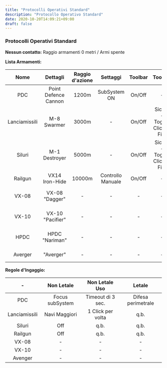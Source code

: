 ```yaml
---
title: "Protocolli Operativi Standard"
description: "Protocollo Operativo Standard"
date: 2020-10-20T14:09:21+09:00
draft: false
---
```


### Protocolli Operativi Standard

**Nessun contatto:** Raggio armamenti 0 metri / Armi spente

**Lista Armamenti:**

| Nome     			| Dettagli 			 			| Raggio d'azione 		| Settaggi 				| Toolbar 	| Toolbar 							| Scopo 				| Utilizzo 			| Munizioni 				| Specifiche							|
|		:----:		|			:----:				|		:----: 			|  		:----: 			|	:----: 	| 			:----:  				|		:----: 			|  		:----: 		|		:----:  			|		   		:----:					|
|	PDC				|	Point Defence Cannon		|	1200m				|	SubSystem ON		|	On/Off	|				-					|	Ingaggi Ordinari	|	In Movimento	|	Nato25x184				|	Letali se a Fuoco Continuo			|
|	Lanciamissili	|	M-8 Swarmer					|	3000m				|			-			|	On/Off	|	Sicura - Toggle Click to Fire	|	Navi Maggiori		|	<100 m/s		|	Destroyer Missile X		|	Sciame di Missili Veloci e Precisi	|
|	Siluri			|	M-1 Destroyer				|	5000m				|			-			|	On/Off	|	Sicura - Toggle Click to Fire	|	Risposta Letale		|	Stazionari		|	Boomer Torpedo			|	Incapacitanti, più Lenti e Letali	|
|	Railgun			|	VX14 Iron-Hide				|	10000m				|	Controllo Manuale	|	On/Off	|				-					|	Distruzione			|		-			|	250kg W + U				|	Incapacitante e Distruttiva			|
|	VX-08			|	VX-08 "Dagger"				|			-			|			-			|		-	|				-					|			-			|		-			|	35mm Railgun spike		|				-						|	
|	VX-10			|	VX-10 "Pacifier"			|			-			|			-			|		-	|				-					|			-			|		-			|	256mm Railgun spike		|				-						|	
|	HPDC			|	HPDC "Nariman"				|			-			|			-			|		-	|				-					|			-			|		-			|	70mm Nariman Ammobox	|				-						|
|	Averger			|	"Averger"					|			-			|			-			|		-	|				-					|			-			|		-			|	185	Averger Ammobox		|				-						|

**Regole d'Ingaggio:**

| -	    			| Non Letale		| Non Letale Uso 		| Letale 				|
|		:----:		|		:----:		|		:----: 			|  		:----: 			|
|	PDC				|	Focus subSystem	|	Timeout di 3 sec.	|	Difesa perimetrale	|
|	Lanciamissili	|	Navi Maggiori	|	1 Click per volta	|	q.b.				|
|	Siluri			|	Off				|	q.b.				|	q.b.				|
|	Railgun			|	Off				|	q.b.				|	q.b.				|
|	VX-08			|		-			|			-			|			-			|
|	VX-10			|		-			|			-			|			-			|
|	Avenger			|		-			|			-			|			-			|

